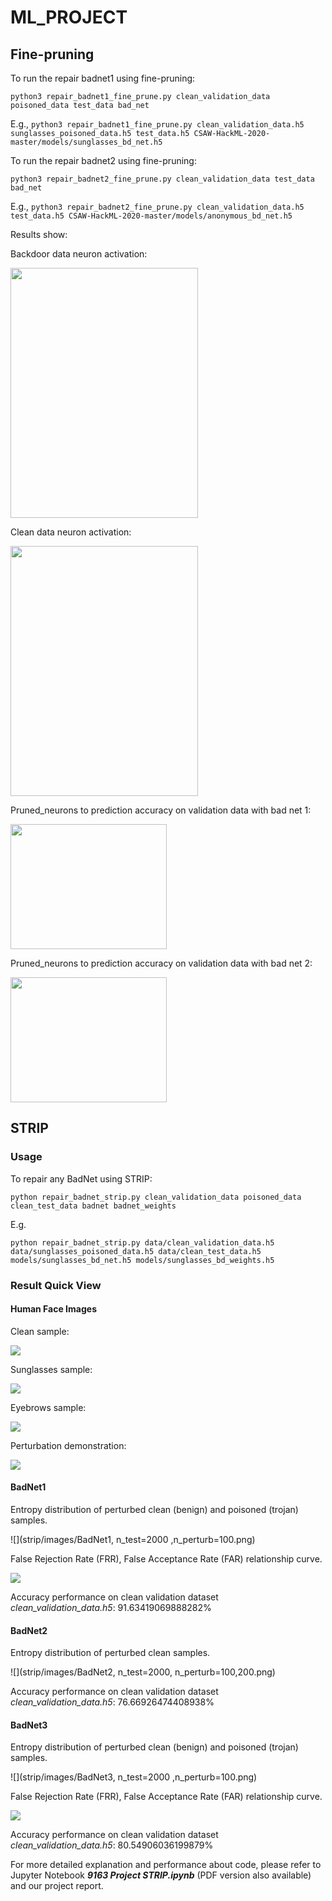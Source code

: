 # ML_PROJECT

## Fine-pruning
To run the repair badnet1 using fine-pruning:

`python3 repair_badnet1_fine_prune.py clean_validation_data poisoned_data test_data bad_net`

E.g., `python3 repair_badnet1_fine_prune.py clean_validation_data.h5 sunglasses_poisoned_data.h5 test_data.h5 CSAW-HackML-2020-master/models/sunglasses_bd_net.h5`

To run the repair badnet2 using fine-pruning:

`python3 repair_badnet2_fine_prune.py clean_validation_data test_data bad_net`

E.g., `python3 repair_badnet2_fine_prune.py clean_validation_data.h5 test_data.h5 CSAW-HackML-2020-master/models/anonymous_bd_net.h5`

Results show:

Backdoor data neuron activation:

<img src="images/backdoorede%20data%20neuron%20activation.png" width="300" height="400">

Clean data neuron activation:

<img src="images/clean%20data%20neuron%20activation.png" width="300" height="400">

Pruned_neurons to prediction accuracy on validation data with bad net 1:

<img src="images/bd_net1_acc.png" width="250" height="200">

Pruned_neurons to prediction accuracy on validation data with bad net 2:

<img src="images/bd_net2_acc.png" width="250" height="200">

## STRIP

### Usage

To repair any BadNet using STRIP:

```shell
python repair_badnet_strip.py clean_validation_data poisoned_data clean_test_data badnet badnet_weights
```

E.g.

```shell
python repair_badnet_strip.py data/clean_validation_data.h5 data/sunglasses_poisoned_data.h5 data/clean_test_data.h5 models/sunglasses_bd_net.h5 models/sunglasses_bd_weights.h5
```

### Result Quick View

#### Human Face Images

Clean sample:

![](strip/images/Sample_Clean.png)

Sunglasses sample:

![](strip/images/Sample_Sunglasses.png)

Eyebrows sample:

![](strip/images/Sample_Eyebrows.png)

Perturbation demonstration:

![](strip/images/Sample_Perturbation.png)

#### BadNet1

Entropy distribution of perturbed clean (benign) and poisoned (trojan) samples.

![](strip/images/BadNet1, n_test=2000 ,n_perturb=100.png)

False Rejection Rate (FRR), False Acceptance Rate (FAR) relationship curve.

![](strip/images/FAR_FRR_BadNet1.png)

Accuracy performance on clean validation dataset *clean_validation_data.h5*: 91.63419069888282%

#### BadNet2

Entropy distribution of perturbed clean samples.

![](strip/images/BadNet2, n_test=2000, n_perturb=100,200.png)

Accuracy performance on clean validation dataset *clean_validation_data.h5*: 76.66926474408938%

#### BadNet3

Entropy distribution of perturbed clean (benign) and poisoned (trojan) samples.

![](strip/images/BadNet3, n_test=2000 ,n_perturb=100.png)

False Rejection Rate (FRR), False Acceptance Rate (FAR) relationship curve.

![](strip/images/FAR_FRR_BadNet3.png)

Accuracy performance on clean validation dataset *clean_validation_data.h5*: 80.54906036199879%

For more detailed explanation and performance about code, please refer to Jupyter Notebook ***9163 Project STRIP.ipynb*** (PDF version also available) and our project report.